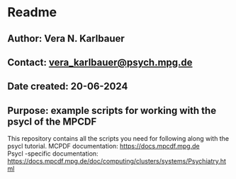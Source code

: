 # Readme
## Author: Vera N. Karlbauer
## Contact: vera_karlbauer@psych.mpg.de
## Date created: 20-06-2024
## Purpose: example scripts for working with the psycl of the MPCDF

This repository contains all the scripts you need for following along with the psycl tutorial.
MCPDF documentation: https://docs.mpcdf.mpg.de  
Psycl -specific documentation: https://docs.mpcdf.mpg.de/doc/computing/clusters/systems/Psychiatry.html  
